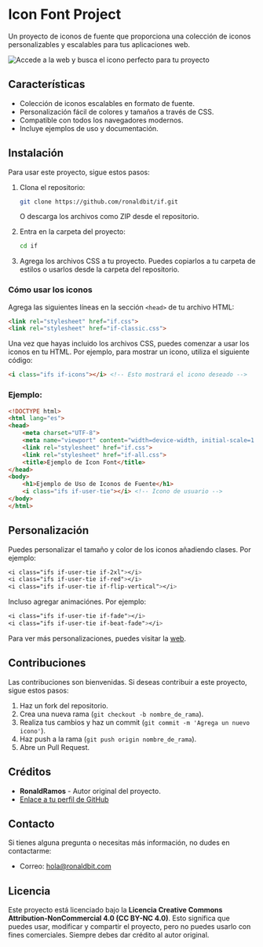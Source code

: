 # Icon Font Project

Un proyecto de iconos de fuente que proporciona una colección de iconos personalizables y escalables para tus aplicaciones web.

![Accede a la web y busca el icono perfecto para tu proyecto](https://icons.ronaldbit.com/assets/img/if.png)


## Características

- Colección de iconos escalables en formato de fuente.
- Personalización fácil de colores y tamaños a través de CSS.
- Compatible con todos los navegadores modernos.
- Incluye ejemplos de uso y documentación.

## Instalación

Para usar este proyecto, sigue estos pasos:

1. Clona el repositorio:
   ```bash
   git clone https://github.com/ronaldbit/if.git
   ```

   O descarga los archivos como ZIP desde el repositorio.

2. Entra en la carpeta del proyecto:
   ```bash
   cd if
   ```

3. Agrega los archivos CSS a tu proyecto. Puedes copiarlos a tu carpeta de estilos o usarlos desde la carpeta del repositorio.

### Cómo usar los iconos

Agrega las siguientes líneas en la sección `<head>` de tu archivo HTML:

```html
<link rel="stylesheet" href="if.css">
<link rel="stylesheet" href="if-classic.css">
```

Una vez que hayas incluido los archivos CSS, puedes comenzar a usar los iconos en tu HTML. Por ejemplo, para mostrar un icono, utiliza el siguiente código:

```html
<i class="ifs if-icons"></i> <!-- Esto mostrará el icono deseado -->
```

### Ejemplo:

```html
<!DOCTYPE html>
<html lang="es">
<head>
    <meta charset="UTF-8">
    <meta name="viewport" content="width=device-width, initial-scale=1.0">
    <link rel="stylesheet" href="if.css">
    <link rel="stylesheet" href="if-all.css">
    <title>Ejemplo de Icon Font</title>
</head>
<body>
    <h1>Ejemplo de Uso de Iconos de Fuente</h1>
    <i class="ifs if-user-tie"></i> <!-- Icono de usuario -->
</body>
</html>
```

## Personalización

Puedes personalizar el tamaño y color de los iconos añadiendo clases. Por ejemplo:

```css
<i class="ifs if-user-tie if-2xl"></i>
<i class="ifs if-user-tie if-red"></i>
<i class="ifs if-user-tie if-flip-vertical"></i>
```

Incluso agregar animaciónes. Por ejemplo:

```css
<i class="ifs if-user-tie if-fade"></i>
<i class="ifs if-user-tie if-beat-fade"></i>
```

Para ver más personalizaciones, puedes visitar la [web](https://icons.ronaldbit.com).

## Contribuciones

Las contribuciones son bienvenidas. Si deseas contribuir a este proyecto, sigue estos pasos:

1. Haz un fork del repositorio.
2. Crea una nueva rama (`git checkout -b nombre_de_rama`).
3. Realiza tus cambios y haz un commit (`git commit -m 'Agrega un nuevo icono'`).
4. Haz push a la rama (`git push origin nombre_de_rama`).
5. Abre un Pull Request.

## Créditos

- **RonaldRamos** - Autor original del proyecto.
- [Enlace a tu perfil de GitHub](https://github.com/ronaldbit)

## Contacto

Si tienes alguna pregunta o necesitas más información, no dudes en contactarme:

- Correo: hola@ronaldbit.com

## Licencia

Este proyecto está licenciado bajo la **Licencia Creative Commons Attribution-NonCommercial 4.0 (CC BY-NC 4.0)**. Esto significa que puedes usar, modificar y compartir el proyecto, pero no puedes usarlo con fines comerciales. Siempre debes dar crédito al autor original.
